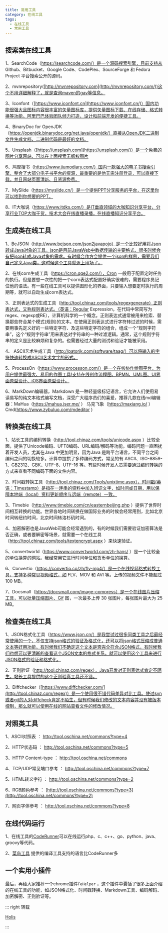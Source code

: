 ```yaml
---
title: 常用工具
category: 在线工具
tags:
  - 在线工具
  - 常用工具
---
```




## 搜索类在线工具

1、SearchCode（https://searchcode.com/）是一个源码搜索引擎，目前支持从 Github、Bitbucket、Google Code、CodePlex、SourceForge 和 Fedora Project 平台搜索公开的源码。

2、mvnrepository([http://mvnrepository.com](http://mvnrepository.com/))这个不用详细解释了，就是查询maven的gav等信息。

3、Iconfont（[https://www.iconfont.cn](https://www.iconfont.cn/)）国内功能很强大且图标内容很丰富的矢量图标库，提供矢量图标下载、在线存储、格式转换等功能。阿里巴巴体验团队倾力打造，设计和前端开发的便捷工具。

4、BinaryDoc for OpenJDK（https://openjdk.binarydoc.org/net.java/openjdk/）直接从OpenJDK二进制文件生成文档，二进制代码是最好的文档。

5、Unsplash（[https://unsplash.com](https://unsplash.com/)）是一个免费的图片分享网站，可以在上面搜索无版权图片

6、鸠摩搜书（https://www.jiumodiary.com/）国内一款强大的电子书搜索引擎，整合了大部分电子书平台的资源，最重要的是他无需注册登录，可以直接下载。并且网站页面清新、且资源免费。

7、MySlide（https://myslide.cn/）是一个提供PPT分享服务的平台，在这里你可以找到你想要的PPT。

8、IT大咖说（https://www.itdks.com/）是IT垂直领域的大咖知识分享平台，分享行业TOP大咖干货，技术大会在线直播录播，在线直播知识分享平台。



## 生成类在线工具

1、BeJSON（http://www.bejson.com/json2javapojo）是一个比较好用将Json转成Java对象的工具。json是目前JavaWeb中数据传输的主要格式，很多时候会有把json转成Java对象的需求。有时候合作方会提供一个json的样例，需要我们自己定义Java类，这时候这个工具就派上用场了。

2、在线corn生成工具（https://cron.qqe2.com/），Cron 一般用于配置定时任务的执行。但是要想一次性的把一个corn表达式配置好确实很难的，需要程序员记住他的语法。有一些在线工具可以提供图形化的界面，只要输入想要定时执行的周期等，就可以自动生成corn表达式。

3、正则表达式的生成工具（http://tool.chinaz.com/tools/regexgenerate）正则表达式，又称规则表达式。（英语：Regular Expression，在代码中常简写为regex、regexp或RE），计算机科学的一个概念。正则表达式通常被用来检索、替换那些符合某个模式(规则)的文本。在使用正则表达式进行字符转过滤的时候，需要用事先定义好的一些特定字符、及这些特定字符的组合，组成一个“规则字符串”，这个“规则字符串”用来表达对字符串的一种过滤逻辑。通常，这个规则字符串的定义是比较麻烦和复杂的。也需要经过大量的测试和验证才能被采用。

4、 ASCII艺术生成工具（http://patorjk.com/software/taag/）可以将输入的字符快速转换成ASCII艺术文字的形式。

5、ProcessOn（https://www.processon.com/）是一个在线协作绘图平台，为用户提供最强大、易用的作图工具!支持在线创作流程图、BPMN、UML图、UI界面原型设计、iOS界面原型设计。

6、MarkDown编辑器，Markdown 是一种轻量级标记语言，它允许人们使用易读易写的纯文本格式编写文档，深受广大程序员们的喜爱，推荐几款在线md编辑器：MaHua（https://mahua.jser.me/ ）
马克飞象（https://maxiang.io/ ）
Cmd(https://www.zybuluo.com/mdeditor )



## 转换类在线工具

1、站长工具的编码转换（http://tool.chinaz.com/tools/unicode.aspx ）比较全面，提供了Unicode编码、UFT8编码、URL编码/解码等功能。编码问题一直困扰着开发人员，尤其在Java 中更加明显，因为Java 是跨平台语言，不同平台之间编码之间的切换较多。计算中提拱了多种编码方式，常见的有 ASCII、ISO-8859-1、GB2312、GBK、UTF-8、UTF-16 等。有些时候开发人员需要通过编码转换的方式来查看不同编码下面的文件内容。

2、时间戳转换工具（http://tool.chinaz.com/Tools/unixtime.aspx），时间戳(英语：Timestamp）是指在一连串的资料中加入辨识文字，如时间或日期，用以保障本地端（local）资料更新顺序与远端（remote）一致。

3、Timebie（http://www.timebie.com/cn/easternbeijing.php ）提供了世界时间相互转换的功能。世界各地时间转换在做国际业务的时候会经常用到，比如北京时间转纽约时间，北京时间转洛杉矶时间。

4、加密解密也是JavaWeb可能会经常遇到的，有的时候我们需要验证加密算法是否正确，或者要解密等场景，就需要一个在线工具（http://tool.chinaz.com/tools/textencrypt.aspx ）来快速验证。

5、convertworld（https://www.convertworld.com/zh-hans/ ）是一个比较全的单位换算的网站。我经常用它进行时间单位和货币单位的换算。

6、Convertio（https://convertio.co/zh/flv-mp4/）是一个在线视频格式转换工具，支持多种常见视频格式，如 FLV、MOV 和 AVI 等。上传的视频文件不能超过 100 MB。

7、Docsmall（https://docsmall.com/image-compress）是一个在线图片压缩工具，可以批量压缩图片、Gif 图，一次最多上传 30 张图片，每张图片最大为 25 MB。



## 检查类在线工具

1、JSON格式化工具（https://www.json.cn/）是我尝试过很多同类工具之后最经常使用的一个，不仅支持json格式的验证及格式化，还可以将json格式压缩成普通文本等好用功能。有时候我们不确定这个文本是否完全符合JSON格式，有时候我们也想可以更清晰的查看这个JSON文本的格式关系。就可以使用这个工具来进行JSON格式的验证和格式化。

2、正则验证（http://tool.chinaz.com/regex），Java开发对正则表达式肯定不陌生。站长工具提供的这个正则验真工具还不错。

3、Diffchecker（[https://www.diffchecker.com/](http://tool.chinaz.com/regex)）是一个使用很不错代码差异对比工具。使过svn或者git的人对diffcheck肯定不陌生，但有时候我们修改的文本内容并没有被版本控制，那么就可以使用在线的网站查看文件的修改情况。



## 对照类工具

1、ASCII对照表 ： http://tool.oschina.net/commons?type=4

2、HTTP状态码 ： http://tool.oschina.net/commons?type=5

3、HTTP Content-type ： http://tool.oschina.net/commons

4、TCP/UDP常见端口参考 ： http://tool.oschina.net/commons?type=7

5、HTML转义字符 ： http://tool.oschina.net/commons?type=2

6、RGB颜色参考 ： [http://tool.oschina.net/commons?type=3](http://tool.oschina.net/commons?type=2)

7、网页字体参考 ： http://tool.oschina.net/commons?type=8



## 在线代码运行

1、在线工具的[CodeRunner](https://tool.lu/coderunner/ )可以在线运行php、c、c++、go、python、java、groovy等代码。

2、[菜鸟工具](https://c.runoob.com/)  提供的编译工具支持的语言比CodeRunner多



## 一个实用小插件

最后，再给大家推荐一个chrome插件`FeHelper` ，这个插件中囊括了很多上面介绍的在线工具的功能，如JSON格式化、时间戳转换、Markdown工具、编码解码、加密解密、正则验证等。

::: right 转载

[Holis](https://www.hollischuang.com/%E5%B8%B8%E7%94%A8%E5%B7%A5%E5%85%B7)

:::